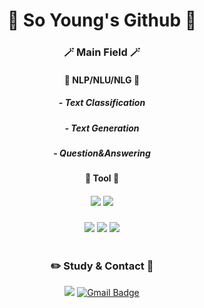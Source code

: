 <div align="center">

# 🫧 So Young's Github 🫧
  
  
### 🪄 Main Field 🪄 

#### 🍰 NLP/NLU/NLG 🍰
##### - Text Classification
  
##### - Text Generation
  
##### - Question&Answering  
  
#### 🍰 Tool 🍰  
##### <img src="https://img.shields.io/badge/Python-3776AB?style=flat-square&logo=Python&logoColor=white"> <img src="https://img.shields.io/badge/Jupyter-F37626?style=flat-square&logo=Jupyter&logoColor=white">

<img src="https://img.shields.io/badge/Pytorch-EE4C2C?style=flat-square&logo=Pytorch&logoColor=white">       
<img src="https://img.shields.io/badge/Tensorflow-FF6F00?style=flat-square&logo=Tensorflow&logoColor=white"> 
<img src="https://img.shields.io/badge/Keras-D00000?style=flat-square&logo=Keras&logoColor=white"> 

# 
### ✏️ Study & Contact 💞
<a href="https://velog.io/@psyoungg22"><img src="https://img.shields.io/badge/Velog-3DDC84?style=flat-square&logo=Blogger&logoColor=white"/></a>
[![Gmail Badge](https://img.shields.io/badge/Gmail-d14836?style=flat-square&logo=Gmail&logoColor=white&link=mailto:psyoungg22@gmail.com)](mailto:psyoungg22@gmail.com)  
#   
### 



</div>
